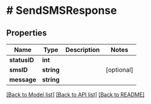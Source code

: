 # # SendSMSResponse

## Properties

Name | Type | Description | Notes
------------ | ------------- | ------------- | -------------
**statusID** | **int** |  |
**smsID** | **string** |  | [optional]
**message** | **string** |  |

[[Back to Model list]](../../README.md#models) [[Back to API list]](../../README.md#endpoints) [[Back to README]](../../README.md)
